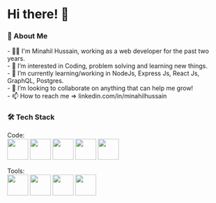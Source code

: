 
<h1>Hi there! 👋 </h1>

<h3>👩 About Me</h3>
- 👩‍💻 I'm Minahil Hussain, working as a web developer for the past two years.<br/>
- 👀 I’m interested in Coding, problem solving and learning new things.<br/>
- 🌱 I’m currently learning/working in NodeJs, Express Js, React Js, GraphQL, Postgres.<br/>
- 💞️ I’m looking to collaborate on anything that can help me grow!<br/>
- 📫 How to reach me => linkedin.com/in/minahilhussain<br/>

 <h3>🛠️ Tech Stack</h3>
<!--  <p>
<img style="height:3rem;width:3rem;" src="https://img.icons8.com/color/512/git.png" />
  </p> -->

<p>Code:<br/>
  <img style="height:3rem;width:3rem;" src="https://img.icons8.com/color/512/javascript.png" />
  <img style="height:3rem;width:3rem;" src="https://img.icons8.com/color/512/typescript.png" />
  <img style= "width: 3rem;height: 3rem;" src="https://img.icons8.com/color/512/html-5--v1.png"/>
  <img style="height:3rem;width:3rem;" src="https://img.icons8.com/color/512/css3.png" />
  <img style="height:3rem;width:3rem;" src="https://img.icons8.com/color/512/php.png" />
</p>
<p>Tools: <br/>
  <img style="height:3rem;width:3rem;" src="https://img.icons8.com/color/512/nodejs.png" />
  <img style="height:3rem;width:3rem;" src="https://img.icons8.com/color/512/express-js.png" />
  <img style="height:3rem;width:3rem;" src="https://img.icons8.com/color/512/react-native.png" /> 
  <img style="height:3rem;width:3rem;" src="https://img.icons8.com/color/512/nestjs.png" />
</p>
  
<!--   
  <img style="height:3rem;width:3rem;" src="" />
  architecture: ["Microservice", "MVC", "RESTful API"],
  databases: ["MySql", “Postgres”, “mongo”, “nosql"],
  misc: [ git, GitHub, graphql, Java,  python] -->

  

<!---
minahilhussain/minahilhussain is a ✨ special ✨ repository because its `README.md` (this file) appears on your GitHub profile.
You can click the Preview link to take a look at your changes.
--->

